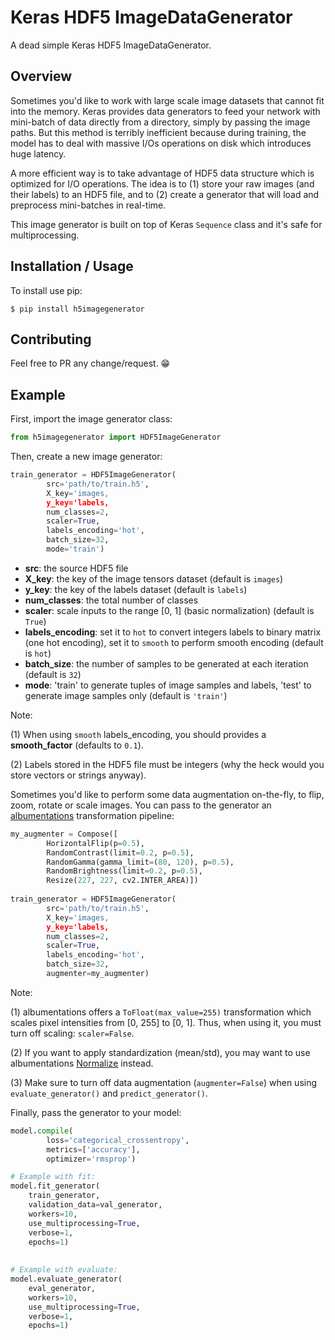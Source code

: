 Keras HDF5 ImageDataGenerator
===============================

A dead simple Keras HDF5 ImageDataGenerator.

Overview
--------

Sometimes you'd like to work with large scale image datasets that cannot fit into the memory. Keras provides data generators to feed your network with mini-batch of data directly from a directory, simply by passing the image paths. But this method is terribly inefficient because during training, the model has to deal with massive I/Os operations on disk which introduces huge latency.

A more efficient way is to take advantage of HDF5 data structure which is optimized for I/O operations. The idea is to (1) store your raw images (and their labels) to an HDF5 file, and to (2) create a generator that will load and preprocess mini-batches in real-time.

This image generator is built on top of Keras `Sequence` class and it's safe for multiprocessing.

Installation / Usage
--------------------

To install use pip:

    $ pip install h5imagegenerator
    
Contributing
------------

Feel free to PR any change/request. :grin:

Example
-------

First, import the image generator class:

```python
from h5imagegenerator import HDF5ImageGenerator
```

Then, create a new image generator:

```python
train_generator = HDF5ImageGenerator(
        src='path/to/train.h5',
        X_key='images,
        y_key='labels,
        num_classes=2,
        scaler=True,
        labels_encoding='hot',
        batch_size=32,
        mode='train')
```

* **src**: the source HDF5 file
* **X_key**: the key of the image tensors dataset (default is `images`)
* **y_key**: the key of the labels dataset (default is `labels`)
* **num_classes**: the total number of classes
* **scaler**: scale inputs to the range [0, 1] (basic normalization) (default is `True`)
* **labels_encoding**: set it to `hot` to convert integers labels to binary matrix (one hot encoding),
set it to `smooth` to perform smooth encoding (default is `hot`)
* **batch_size**: the number of samples to be generated at each iteration (default is `32`)
* **mode**: 'train' to generate tuples of image samples and labels, 'test' to generate image samples only (default is `'train'`)

Note: 

(1) When using `smooth` labels_encoding, you should provides a **smooth_factor** (defaults to `0.1`).

(2) Labels stored in the HDF5 file must be integers (why the heck would you store vectors or strings anyway).

Sometimes you'd like to perform some data augmentation on-the-fly, to flip, zoom, rotate or scale images. You can pass to the generator an [albumentations](https://github.com/albumentations-team/albumentations) transformation pipeline:

```python
my_augmenter = Compose([
        HorizontalFlip(p=0.5),
        RandomContrast(limit=0.2, p=0.5),
        RandomGamma(gamma_limit=(80, 120), p=0.5),
        RandomBrightness(limit=0.2, p=0.5),
        Resize(227, 227, cv2.INTER_AREA)])
    
train_generator = HDF5ImageGenerator(
        src='path/to/train.h5',
        X_key='images,
        y_key='labels,
        num_classes=2,
        scaler=True,
        labels_encoding='hot',
        batch_size=32,
        augmenter=my_augmenter)
```

Note:

(1) albumentations offers a `ToFloat(max_value=255)` transformation which scales pixel intensities from [0, 255] to [0, 1]. Thus, when using it, you must turn off scaling: `scaler=False`.

(2) If you want to apply standardization (mean/std), you may want to use albumentations [Normalize](https://albumentations.readthedocs.io/en/latest/api/augmentations.html#albumentations.augmentations.transforms.Normalize) instead.

(3) Make sure to turn off data augmentation (`augmenter=False`) when using `evaluate_generator()` and `predict_generator()`.

Finally, pass the generator to your model:

```python
model.compile(
        loss='categorical_crossentropy',
        metrics=['accuracy'],
        optimizer='rmsprop')

# Example with fit:
model.fit_generator(
    train_generator,
    validation_data=val_generator,
    workers=10,
    use_multiprocessing=True,
    verbose=1,
    epochs=1)
    
    
# Example with evaluate:
model.evaluate_generator(
    eval_generator,
    workers=10,
    use_multiprocessing=True,
    verbose=1,
    epochs=1)
```
